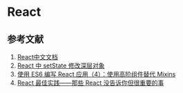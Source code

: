 <!--
 * @Author: SilvesterChiao
 * @Date: 2020-04-05 17:09:38
 * @LastEditors: SilvesterChiao
 * @LastEditTime: 2020-04-05 17:42:53
 -->
# React

## 参考文献

1. [React中文文档](https://react.docschina.org/)
1. [React 中 setState 修改深层对象](https://www.jianshu.com/p/c6343ddd313d?tdsourcetag=s_pctim_aiomsg)
1. [使用 ES6 编写 React 应用（4）：使用高阶组件替代 Mixins](https://www.tuicool.com/articles/naEJRb)
1. [React 最佳实践——那些 React 没告诉你但很重要的事](https://segmentfault.com/a/1190000005013207#articleHeader0)
